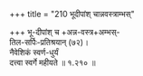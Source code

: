 +++
title = "210 भूदीपांश् चान्नवस्त्राम्भस्"

+++
भू-दीपांश् च +अन्न-वस्त्र+अम्भस्-  
तिल-सर्पिः-प्रतिश्रयान् (७२)।  
नैवेशिकं स्वर्ण-धुर्यं  
दत्त्वा स्वर्गे महीयते  ॥ १.२१० ॥